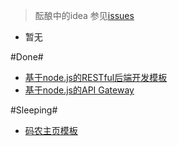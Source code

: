 > 酝酿中的idea 参见[issues](https://github.com/hashmaparraylist/ideas/issues)

* 暂无

#Done#

* [基于node.js的RESTful后端开发模板](https://github.com/hashmaparraylist/nodejs-restfull-seed)
* [基于node.js的API Gateway](https://github.com/hashmaparraylist/HengHa)

#Sleeping#

* [码农主页模板](https://github.com/hashmaparraylist/ideas/issues/1)
